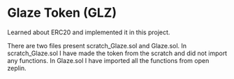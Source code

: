 # Glaze Token (GLZ)
Learned about ERC20 and implemented it in this project.

There are two files present scratch_Glaze.sol and Glaze.sol. In scratch_Glaze.sol I have made the token from the scratch and did not import any functions. In Glaze.sol I have imported all the functions from open zeplin.
